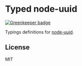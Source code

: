 # Typed node-uuid

[![Greenkeeper badge](https://badges.greenkeeper.io/types/npm-node-uuid.svg)](https://greenkeeper.io/)

Typings definitions for [node-uuid](https://github.com/broofa/node-uuid).

## License

MIT
